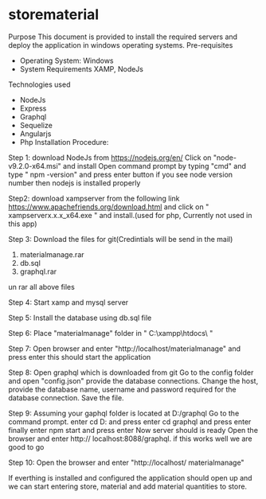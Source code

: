 # storematerial
Purpose
This document is provided to install the required servers and deploy the application in windows operating systems.
Pre-requisites
-	Operating System: Windows
-	System Requirements XAMP, NodeJs

Technologies 	used
-	NodeJs
-	Express
-	Graphql 
-	Sequelize
-	Angularjs
-	Php
Installation Procedure:

Step 1:
download NodeJs from https://nodejs.org/en/
Click on "node-v9.2.0-x64.msi" and install
Open command prompt by typing "cmd" and type " npm -version" and press enter button
if you see node version number then nodejs is installed properly

Step2: 
download xampserver  from the following link https://www.apachefriends.org/download.html
and click on " xampserverx.x.x_x64.exe " and install.(used for php, Currently not used in this app)

Step 3:
Download the files for git(Credintials will be send in the mail)
1) materialmanage.rar
2) db.sql
3) graphql.rar

un rar all above files

Step 4:
Start xamp and mysql server 

Step 5:
Install the database using db.sql file

Step 6:
Place "materialmanage" folder in " C:\xampp\htdocs\ "

Step 7:
Open browser and enter "http://localhost/materialmanage" and press enter this should start the application

Step 8:
Open graphql which is downloaded from git
Go to the config folder and  open "config.json" provide the database connections. 
Change the host, provide the database name, username and password required for the database connection.
Save the file.

Step 9:
Assuming your gaphql folder is located at D:/graphql
Go to the command prompt.
enter cd D: and press enter
cd graphql and press enter
finally enter npm start and press enter
Now server should is ready
Open the browser and enter http:// localhost:8088/graphql.
if this works well we are good to go

Step 10:
Open the browser and enter "http://localhost/ materialmanage"

If everthing is installed and configured the application should open up and we can start entering store, material and add material quantities to store.
